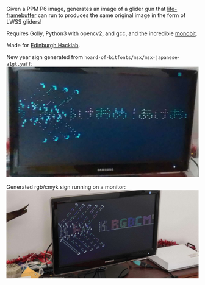 Given a PPM P6 image, generates an image of a glider gun that
[life-framebuffer](https://github.com/dylan-thinnes/life-framebuffer) can run to
produces the same original image in the form of LWSS gliders!

Requires Golly, Python3 with opencv2, and gcc, and the incredible
[monobit](https://github.com/robhagemans/monobit).

Made for [Edinburgh Hacklab](https://ehlab.uk).

New year sign generated from `hoard-of-bitfonts/msx/msx-japanese-a1gt.yaff`:
![new year sign](/new-year-sign.jpg)

Generated rgb/cmyk sign running on a monitor:
![generated rgb/cmyk sign running on a monitor](/rgbcmyk-sign.jpg)
